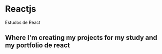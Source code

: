 # Reactjs
Estudos de React

## Where I'm creating my projects for my study and  my portfolio de react
